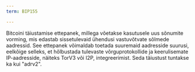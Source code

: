 ```yaml
---
term: BIP155

---
```

Bitcoini täiustamise ettepanek, millega võetakse kasutusele uus sõnumite vorming, mis edastab sissetulevaid ühendusi vastuvõtvate sõlmede aadressid. See ettepanek võimaldab toetada suuremaid aadresside suurusi, eelkõige selleks, et hõlbustada tulevaste võrguprotokollide ja keerulisemate IP-aadresside, näiteks TorV3 või I2P, integreerimist. Seda täiustust tuntakse ka kui "adrv2".